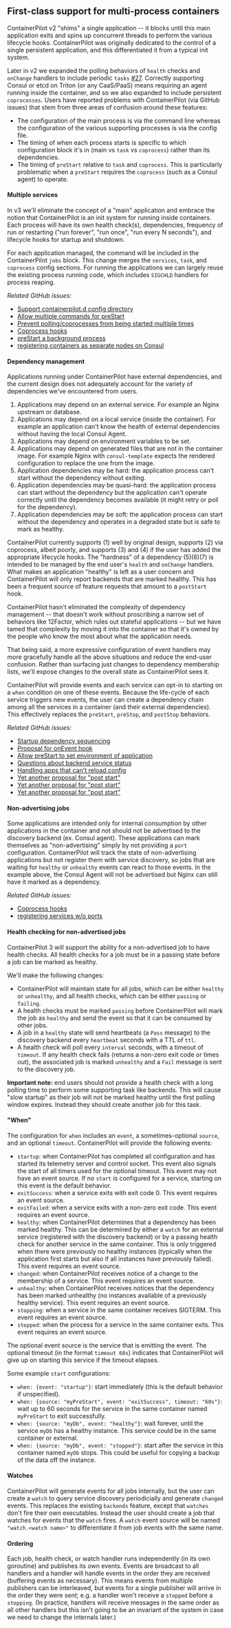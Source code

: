 ## First-class support for multi-process containers

ContainerPilot v2 "shims" a single application -- it blocks until this main application exits and spins up concurrent threads to perform the various lifecycle hooks. ContainerPilot was originally dedicated to the control of a single persistent application, and this differentiated it from a typical init system.

Later in v2 we expanded the polling behaviors of `health` checks and `onChange` handlers to include periodic `tasks` [#27](https://github.com/joyent/containerpilot/issues/27). Correctly supporting Consul or etcd on Triton (or any CaaS/PaaS) means requiring an agent running inside the container, and so we also expanded to include persistent `coprocesses`. Users have reported problems with ContainerPilot (via GitHub issues) that stem from three areas of confusion around these features:

- The configuration of the main process is via the command line whereas the configuration of the various supporting processes is via the config file.
- The timing of when each process starts is specific to which configuration block it's in (main vs `task` vs `coprocess`) rather than its dependencies.
- The timing of `preStart` relative to `task` and `coprocess`. This is particularly problematic when a `preStart` requires the `coprocess` (such as a Consul agent) to operate.


#### Multiple services

In v3 we'll eliminate the concept of a "main" application and embrace the notion that ContainerPilot is an init system for running inside containers. Each process will have its own health check(s), dependencies, frequency of run or restarting ("run forever", "run once", "run every N seconds"), and lifecycle hooks for startup and shutdown.

For each application managed, the command will be included in the ContainerPilot `jobs` block. This change merges the `services`, `task`, and `coprocess` config sections. For running the applications we can largely reuse the existing process running code, which includes `SIGCHLD` handlers for process reaping.

_Related GitHub issues:_
- [Support containerpilot.d config directory](https://github.com/joyent/containerpilot/issues/236)
- [Allow multiple commands for preStart](https://github.com/joyent/containerpilot/issues/253)
- [Prevent polling/coprocesses from being started multiple times](https://github.com/joyent/containerpilot/pull/198)
- [Coprocess hooks](https://github.com/joyent/containerpilot/issues/175)
- [preStart a background process](https://github.com/joyent/containerpilot/issues/157)
- [registering containers as separate nodes on Consul](https://github.com/joyent/containerpilot/issues/162)


#### Dependency management

Applications running under ContainerPilot have external dependencies, and the current design does not adequately account for the variety of dependencies we've encountered from users.

1. Applications may depend on an external service. For example an Nginx upstream or database.
2. Applications may depend on a local service (inside the container). For example an application can't know the health of external dependencies without having the local Consul Agent.
3. Applications may depend on environment variables to be set.
4. Applications may depend on generated files that are not in the container image. For example Nginx with `consul-template` expects the rendered configuration to replace the one from the image.
5. Application dependencies may be hard: the application process can't start without the dependency without exiting.
6. Application dependencies may be quasi-hard: the application process can start without the dependency but the application can't operate correctly until the dependency becomes available (it might retry or poll for the dependency).
7. Application dependencies may be soft: the application process can start without the dependency and operates in a degraded state but is safe to mark as healthy.

ContainerPilot currently supports (1) well by original design, supports (2) via coprocess, albeit poorly, and supports (3) and (4) if the user has added the appropriate lifecycle hooks. The "hardness" of a dependency (5)(6)(7) is intended to be managed by the end user's `health` and `onChange` handlers. What makes an application "healthy" is left as a user concern and ContainerPilot will only report backends that are marked healthy. This has been a frequent source of feature requests that amount to a `postStart` hook.

ContainerPilot hasn't eliminated the complexity of dependency management -- that doesn't work without proscribing a narrow set of behaviors like 12Factor, which rules out stateful applications -- but we have tamed that complexity by moving it into the container so that it's owned by the people who know the most about what the application needs.

That being said, a more expressive configuration of event handlers may more gracefully handle all the above situations and reduce the end-user confusion. Rather than surfacing just changes to dependency membership lists, we'll expose changes to the overall state as ContainerPilot sees it.

ContainerPilot will provide events and each service can opt-in to starting on a `when` condition on one of these events. Because the life-cycle of each service triggers new events, the user can create a dependency chain among all the services in a container (and their external dependencies). This effectively replaces the `preStart`, `preStop`, and `postStop` behaviors.

_Related GitHub issues:_
- [Startup dependency sequencing](https://github.com/joyent/containerpilot/issues/273)
- [Proposal for onEvent hook](https://github.com/joyent/containerpilot/issues/227)
- [Allow preStart to set environment of application](https://github.com/joyent/containerpilot/issues/205)
- [Questions about backend service status](https://github.com/joyent/containerpilot/issues/160)
- [Handling apps that can't reload config](https://github.com/joyent/containerpilot/issues/126)
- [Yet another proposal for "post start"](https://github.com/joyent/containerpilot/issues/196)
- [Yet another proposal for "post start"](https://github.com/joyent/containerpilot/issues/173)
- [Yet another proposal for "post start"](https://github.com/joyent/containerpilot/issues/204)


#### Non-advertising jobs

Some applications are intended only for internal consumption by other applications in the container and not should not be advertised to the discovery backend (ex. Consul agent). These applications can mark themselves as "non-advertising" simply by not providing a `port` configuration. ContainerPilot will track the state of non-advertising applications but not register them with service discovery, so jobs that are waiting for `healthy` or `unhealthy` events can react to those events. In the example above, the Consul Agent will not be advertised but Nginx can still have it marked as a dependency.

_Related GitHub issues:_
- [Coprocess hooks](https://github.com/joyent/containerpilot/issues/175)
- [registering services w/o ports](https://github.com/joyent/containerpilot/issues/117)


#### Health checking for non-advertised jobs

ContainerPilot 3 will support the ability for a non-advertised job to have health checks. All health checks for a job must be in a passing state before a job can be marked as healthy.

We'll make the following changes:

- ContainerPilot will maintain state for all jobs, which can be either `healthy` or `unhealthy`, and all health checks, which can be either `passing` or `failing`.
- A health checks must be marked `passing` before ContainerPilot will mark the job as `healthy` and send the event so that it can be consumed by other jobs.
- A job in a `healthy` state will send heartbeats (a `Pass` message) to the discovery backend every `heartbeat` seconds with a TTL of `ttl`.
- A health check will poll every `interval` seconds, with a timeout of `timeout`. If any health check fails (returns a non-zero exit code or times out), the associated job is marked `unhealthy` and a `Fail` message is sent to the discovery job.

**Important note:** end users should not provide a health check with a long polling time to perform some supporting task like backends. This will cause "slow startup" as their job will not be marked healthy until the first polling window expires. Instead they should create another job for this task.


#### "When"

The configuration for `when` includes an `event`, a sometimes-optional `source`, and an optional `timeout`. ContainerPilot will provide the following events:

- `startup`: when ContainerPilot has completed all configuration and has started its telemetry server and control socket. This event also signals the start of all timers used for the optional timeout. This event may not have an event source. If no `start` is configured for a service, starting on this event is the default behavior.
- `exitSuccess`: when a service exits with exit code 0. This event requires an event source.
- `exitFailed`: when a service exits with a non-zero exit code. This event requires an event source.
- `healthy`: when ContainerPilot determines that a dependency has been marked healthy. This can be determined by either a `watch` for an external service (registered with the discovery backend) or by a passing health check for another service in the same container. This is only triggered when there were previously no healthy instances (typically when the application first starts but also if all instances have previously failed). This event requires an event source.
- `changed`: when ContainerPilot receives notice of a change to the membership of a service. This event requires an event source.
- `unhealthy`: when ContainerPilot receives notices that the dependency has been marked unhealthy (no instances available of a previously healthy service). This event requires an event source.
- `stopping`: when a service in the same container receives SIGTERM. This event requires an event source.
- `stopped`: when the process for a service in the same container exits. This event requires an event source.

The optional event source is the service that is emitting the event. The optional timeout (in the format `timeout 60s`) indicates that ContainerPilot will give up on starting this service if the timeout elapses.

Some example `start` configurations:

- `when: {event: "startup"}`: start immediately (this is the default behavior if unspecified).
- `when: {source: "myPreStart", event: "exitSuccess", timeout: "60s"}`: wait up to 60 seconds for the service in the same container named `myPreStart` to exit successfully.
- `when: {source: "myDb", event: "healthy"}`: wait forever, until the service `myDb` has a healthy instance. This service could be in the same container or external.
- `when: {source: "myDb", event: "stopped"}`: start after the service in this container named `myDb` stops. This could be useful for copying a backup of the data off the instance.


#### Watches

ContainerPilot will generate events for all jobs internally, but the user can create a `watch` to query service discovery periodicially and generate `changed` events. This replaces the existing `backends` feature, except that `watches` don't fire their own executables. Instead the user should create a job that watches for events that the `watch` fires. A `watch` event source will be named `"watch.<watch name>"` to differentiate it from job events with the same name.


#### Ordering

Each job, health check, or watch handler runs independently (in its own goroutine) and publishes its own events. Events are broadcast to all handlers and a handler will handle events in the order they are received (buffering events as necessary). This means events from multiple publishers can be interleaved, but events for a single publisher will arrive in the order they were sent; e.g. a handler won't receive a `stopped` before a `stopping`. (In practice, handlers will receive messages in the same order as all other handlers but this isn't going to be an invariant of the system in case we need to change the internals later.)
